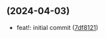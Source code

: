 ## (2024-04-03)

- feat!: initial commit ([7df8121](https://github.com/METR1CKA/helpdesk-reportsoft/commit/7df8121))
